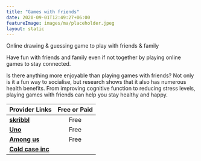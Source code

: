 ```yaml
---
title: "Games with friends"
date: 2020-09-01T12:49:27+06:00
featureImage: images/ma/placeholder.jpeg
layout: static
---
```


Online drawing & guessing game to play with friends & family

Have fun with friends and family even if not together by playing online games to stay connected.

Is there anything more enjoyable than playing games with friends? Not only is it a fun way to socialise, but research shows that it also has numerous health benefits. From improving cognitive function to reducing stress levels, playing games with friends can help you stay healthy and happy.

| Provider Links      | Free or Paid  |  
| :-----------          | :--------------:      |  
| [**skribbl**](https://skribbl.io/) | Free | 
| [**Uno**](https://www.letsplayuno.com/) | Free | 
| [**Among us**](https://www.innersloth.com/games/among-us/) | Free | 
| [**Cold case inc**](https://coldcaseinc.com/) |  | 
  

<br/><br/>






